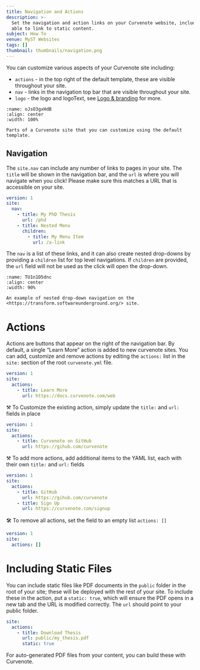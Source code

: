 ```yaml
---
title: Navigation and Actions
description: >-
  Set the navigation and action links on your Curvenote website, including being
  able to link to static content.
subject: How To
venue: MyST Websites
tags: []
thumbnail: thumbnails/navigation.png
---
```


You can customize various aspects of your Curvenote site including:

- `actions` - in the top right of the default template, these are visible throughout your site.
- `nav` - links in the navigation top bar that are visible throughout your site.
- `logo` - the logo and logoText, see [Logo & branding](./logo-and-branding.md) for more.

```{figure} images/Eh6WvY9NT46Ds4lE3OqJ-zMkH2pW99k4pjkNGDzXE-v1.png
:name: oJsO3gxHdB
:align: center
:width: 100%

Parts of a Curvenote site that you can customize using the default template.
```

## Navigation

The `site.nav` can include any number of links to pages in your site. The `title` will be shown in the navigation bar, and the `url` is where you will navigate when you click! Please make sure this matches a URL that is accessible on your site.

```yaml
version: 1
site:
  nav:
    - title: My PhD Thesis
      url: /phd
    - title: Nested Menu
      children:
        - title: My Menu Item
          url: /a-link
```

The `nav` is a list of these links, and it can also create nested drop-downs by providing a `children` list for top level navigations. If `children` are provided, the `url` field will not be used as the click will open the drop-down.

```{figure} images/Eh6WvY9NT46Ds4lE3OqJ-ANCBsdK2FJoQ0RPvbfqB-v1.png
:name: TU1n1D5dnc
:align: center
:width: 90%

An example of nested drop-down navigation on the <https://transform.softwareunderground.org/> site.
```

# Actions

Actions are buttons that appear on the right of the navigation bar. By default, a single “Learn More” action is added to new curvenote sites. You can add, customize and remove actions by editing the `actions:` list in the `site:` section of the root `curvenote.yml` file.

```yaml
version: 1
site:
  actions:
    - title: Learn More
      url: https://docs.curvenote.com/web
```

⚒️ To Customize the existing action, simply update the `title:` and `url:` fields in place

```yaml
version: 1
site:
  actions:
    - title: Curvenote on GitHub
      url: https://gihub.com/curvenote
```

⚒️ To add more actions, add additional items to the YAML list, each with their own `title:` and `url:` fields

```yaml
version: 1
site:
  actions:
    - title: GitHub
      url: https://gihub.com/curvenote
    - title: Sign Up
      url: https://curvenote.com/signup
```

🛠️ To remove all actions, set the field to an empty list `actions: []`

```yaml
version: 1
site:
  actions: []
```

# Including Static Files

You can include static files like PDF documents in the `public` folder in the root of your site; these will be deployed with the rest of your site. To include these in the action, put a `static: true`, which will ensure the PDF opens in a new tab and the URL is modified correctly. The `url` should point to your public folder.

```yaml
site:
  actions:
    - title: Download Thesis
      url: public/my_thesis.pdf
      static: true
```

For auto-generated PDF files from your content, you can build these with Curvenote.
